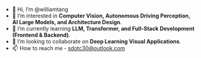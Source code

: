 - 👋 Hi, I’m @williamtang
- 👀 I’m interested in **Computer Vision, Autonomous Driving Perception, AI Large Models, and Architecture Design**.
- 🌱 I’m currently learning **LLM, Transformer, and Full-Stack Development (Frontend & Backend)**.
- 💞️ I’m looking to collaborate on **Deep Learning Visual Applications**.
- 📫 How to reach me - sdotc30@outlook.com

<!---
williamtang/williamtang is a ✨ special ✨ repository because its `README.md` (this file) appears on your GitHub profile.
You can click the Preview link to take a look at your changes.
--->
